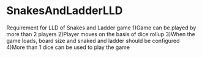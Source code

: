 # SnakesAndLadderLLD
Requirement for LLD of Snakes and Ladder game
1)Game can be played by more than 2 players
2)Player moves on the basis of dice rollup
3)When the game loads, board size and snaked and ladder should be configured
4)More than 1 dice can be used to play the game
